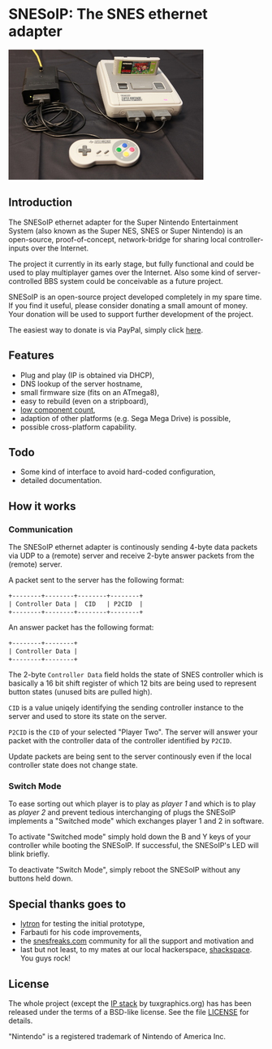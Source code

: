 # SNESoIP: The SNES ethernet adapter #

![SNESoIP prototype](hardware/images/prototype-small.jpg?raw=true)


## Introduction ##

The SNESoIP ethernet adapter for the Super Nintendo Entertainment System
(also known as the Super NES, SNES or Super Nintendo) is an open-source,
proof-of-concept, network-bridge for sharing local controller-inputs
over the Internet.

The project it currently in its early stage, but fully functional and
could be used to play multiplayer games over the Internet.
Also some kind of server-controlled BBS system could be
conceivable as a future project.

SNESoIP is an open-source project developed completely in my spare time.
If you find it useful, please consider donating a small amount of money.
Your donation will be used to support further development of the
project.

The easiest way to donate is via PayPal, simply click
[here](https://www.paypal.com/cgi-bin/webscr?cmd=_donations&business=ESZJS7TMYMNNW&lc=GB&item_name=mupfelofen%2ede&item_number=SNESoIP&no_note=1&no_shipping=1&currency_code=USD&bn=PP%2dDonationsBF%3abtn_donateCC_LG%2egif%3aNonHosted).


## Features ##

- Plug and play (IP is obtained via DHCP),
- DNS lookup of the server hostname,
- small firmware size (fits on an ATmega8),
- easy to rebuild (even on a stripboard),
- [low component count](hardware/rev01/docs/partlist.md),
- adaption of other platforms (e.g. Sega Mega Drive) is possible,
- possible cross-platform capability.


## Todo ##
- Some kind of interface to avoid hard-coded configuration,
- detailed documentation.


## How it works ##

### Communication ###

The SNESoIP ethernet adapter is continously sending 4-byte data packets
via UDP to a (remote) server and receive 2-byte answer packets from the
(remote) server.

A packet sent to the server has the following format:

	+--------+--------+--------+--------+
	| Controller Data |  CID   | P2CID  |
	+--------+--------+--------+--------+

An answer packet has the following format:

	+--------+--------+
	| Controller Data |
	+--------+--------+

The 2-byte `Controller Data` field holds the state of SNES controller
which is basically a 16 bit shift register of which 12 bits are being
used to represent button states (unused bits are pulled high).

`CID` is a value uniqely identifying the sending controller instance to
the server and used to store its state on the server.

`P2CID` is the `CID` of your selected "Player Two".  The server will
answer your packet with the controller data of the controller identified
by `P2CID`.

Update packets are being sent to the server continously even if the
local controller state does not change state.

### Switch Mode ###

To ease sorting out which player is to play as *player 1* and which is
to play as *player 2* and prevent tedious interchanging of plugs the
SNESoIP implements a "Switched mode" which exchanges player 1 and 2 in
software.

To activate "Switched mode" simply hold down the B and Y keys of your
controller while booting the SNESoIP. If successful, the SNESoIP's LED
will blink briefly.

To deactivate "Switch Mode", simply reboot the SNESoIP without any
buttons held down.


## Special thanks goes to ##

- [lytron](http://pantalytron.com) for testing the initial prototype,
- Farbauti for his code improvements,
- the [snesfreaks.com](http://snesfreaks.com) community for all the
  support and motivation and
- last but not least, to my mates at our local hackerspace,
  [shackspace](http://shackspace.de).  You guys rock!


## License ##

The whole project (except the
[IP stack](http://tuxgraphics.org/common/src2/article09051/ "The
tuxgraphics TCP/IP stack") by tuxgraphics.org) has has been released
under the terms of a BSD-like license.  See the file [LICENSE](LICENSE)
for details.

"Nintendo" is a registered trademark of Nintendo of America Inc.
